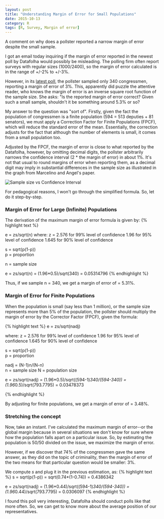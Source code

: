 ```yaml
---
layout: post
title: "Understanding Margin of Error for Small Populations"
date: 2015-10-13
category: R
tags: [R, Survey, Margin of error]
---
```


A comment on why does a pollster reported a narrow margin of error despite the small sample.

<!--more-->

I got an email today inquiring if the margin of error reported in the newest poll by Datafolha would possibly be misleading. The polling firm often report surveys with regular sizes (1000/2400), so the margin of error calculated is in the range of +/-2% to +/-3%. 

However, in its [latest poll](http://www1.folha.uol.com.br/poder/2015/10/1693217-parlamentares-sao-mais-liberais-do-que-o-eleitorado.shtml), the pollster sampled only 340 congressmen, reporting a margin of error of 3%. This, apparently did puzzle the attentive reader, who knows the margin of error is an inverse square root function of the sample size. She asks: "Is the reported margin of error correct? Given such a small sample, shouldn't it be something around 5.3% or so?
  
My answer to the question was "sort of". Firstly, given the fact the population of congressmen is a finite population (594 = 513 deputies + 81 senators), we must apply a Correction Factor for Finite Populations (FPCF), which will reduce the standard error of the mean. Essentially, the correction adjusts for the fact that although the number of elements is small, it comes from a small population too. 

Adjusted by the FPCF, the margin of error is close to what reported by the Datafolha, however, by omitting decimal digits, the pollster arbitrarily narrows the confidence interval (2 * the margin of error) in about 1%. It's not that usual to round margins of error when reporting them, as a decimal digit may imply in substantial differences in the sample size as illustrated in the graph from Marcelino and Angel's paper.

![Sample size vs Confidence Interval](/images/blog/2015/sample_size.jpg)

For pedagogical reasons, I won't go through the simplified formula. So, let do it step-by-step.

### Margin of Error for Large (Infinite) Populations 
The derivation of the maximum margin of error formula is given by:
{% highlight text %}

e = zs/sqrt(n)
where:
z = 
2.576 for 99% level of confidence
1.96 for 95% level of confidence
1.645 for 90% level of confidence

s = sqrt(p(1-p))      
p = proportion

n = sample size


e = zs/sqrt(n)
	= (1.96*0.5)/sqrt(340)
	= 0.05314796
{% endhighlight %}

Thus, if we sample n = 340, we get a margin of error of = 5.31%.

### Margin of Error for Finite Populations 

When the population is small (say less than 1 million), or the sample size represents more than 5% of the population, the pollster should multiply the margin of error by the Corrector Factor (FPCF), given the formula: 

{% highlight text %}
e = zs/sqrt(nadj)

where:
z = 
2.576 for 99% level of confidence
1.96 for 95% level of confidence
1.645 for 90% level of confidence

s = sqrt(p(1-p))     
p = proportion 

nadj = (N-1)n/(N-n)   
n = sample size 
N = population size

e = zs/sqrt(nadj)
  = (1.96*0.5)/sqrt((594-1)*340/(594-340))
	= (1.96*0.5)/sqrt(793.7795)
	= 0.03478373

{% endhighlight %}

By adjusting for finite populations, we get a margin of error of = 3.48%. 

### Stretching the concept
Now, take an instant. I've calculated the maximum margin of error--or the global margin because in several situations we don't know for sure where how the population falls apart on a particular issue. So, by estimating the population is 50/50 divided on the issue, we maximize the margin of error.

However, if we discover that 74% of the congressmen gave the same answer, as they did on the topic of criminality, then the margin of error of the two means for that particular question would be  smaller: 3%.

We compute *s* and plug it in the previous estimation, as:
{% highlight text %}
s = sqrt(p(1-p)) 
  = sqrt(0.74*(1-0.74)) 
  = 0.4386342

e = zs/sqrt(nadj)
  = (1.96*0.44)/sqrt((594-1)*340/(594-340))
	= (1.96*0.44)/sqrt(793.7795)
	= 0.0306097
{% endhighlight %}

I found this poll very interesting, Datafolha should conduct polls like that more often. So, we can get to know more about the  average position of our representatives. 
